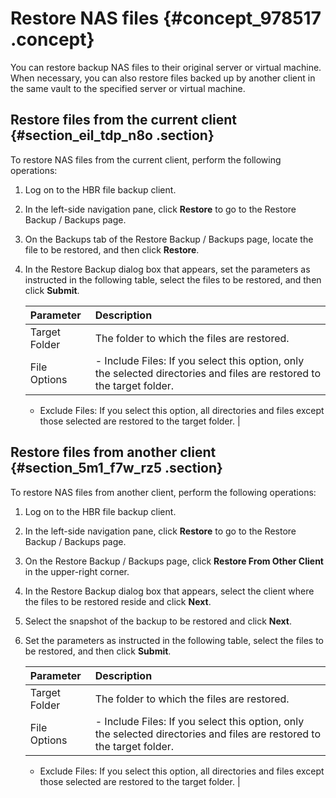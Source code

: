 # Restore NAS files {#concept_978517 .concept}

You can restore backup NAS files to their original server or virtual machine. When necessary, you can also restore files backed up by another client in the same vault to the specified server or virtual machine.

## Restore files from the current client {#section_eil_tdp_n8o .section}

To restore NAS files from the current client, perform the following operations:

1.  Log on to the HBR file backup client.
2.  In the left-side navigation pane, click **Restore** to go to the Restore Backup / Backups page.
3.  On the Backups tab of the Restore Backup / Backups page, locate the file to be restored, and then click **Restore**.
4.  In the Restore Backup dialog box that appears, set the parameters as instructed in the following table, select the files to be restored, and then click **Submit**.

    |Parameter|Description|
    |:--------|:----------|
    |Target Folder|The folder to which the files are restored.|
    |File Options|     -   Include Files: If you select this option, only the selected directories and files are restored to the target folder.
    -   Exclude Files: If you select this option, all directories and files except those selected are restored to the target folder.
 |


## Restore files from another client {#section_5m1_f7w_rz5 .section}

To restore NAS files from another client, perform the following operations:

1.  Log on to the HBR file backup client.
2.  In the left-side navigation pane, click **Restore** to go to the Restore Backup / Backups page.
3.  On the Restore Backup / Backups page, click **Restore From Other Client** in the upper-right corner.
4.  In the Restore Backup dialog box that appears, select the client where the files to be restored reside and click **Next**.
5.  Select the snapshot of the backup to be restored and click **Next**.
6.  Set the parameters as instructed in the following table, select the files to be restored, and then click **Submit**.

    |Parameter|Description|
    |:--------|:----------|
    |Target Folder|The folder to which the files are restored.|
    |File Options|     -   Include Files: If you select this option, only the selected directories and files are restored to the target folder.
    -   Exclude Files: If you select this option, all directories and files except those selected are restored to the target folder.
 |


